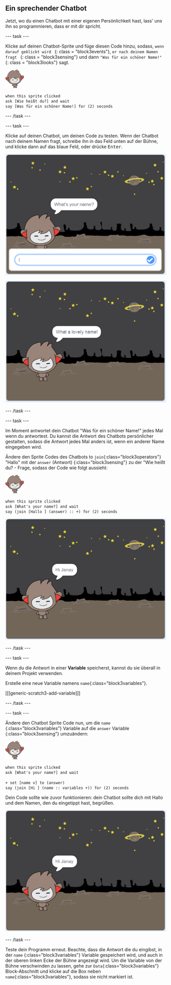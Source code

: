 ## Ein sprechender Chatbot

Jetzt, wo du einen Chatbot mit einer eigenen Persönlichkeit hast, lass' uns ihn so programmieren, dass er mit dir spricht.

\--- task \---

Klicke auf deinen Chatbot-Sprite und füge diesen Code hinzu, sodass, `wenn darauf geklickt wird ` {: class = "block3events"}, `er nach deinem Namen fragt ` {: class = "block3sensing"} und dann ` "Was für ein schöner Name!" ` {: class = "block3looks"} sagt.

![nano sprite](images/nano-sprite.png)

```blocks3
when this sprite clicked
ask [Wie heißt du?] and wait
say [Was für ein schöner Name!] for (2) seconds
```

\--- /task \---

\--- task \---

Klicke auf deinen Chatbot, um deinen Code zu testen. Wenn der Chatbot nach deinem Namen fragt, schreibe ihn in das Feld unten auf der Bühne, und klicke dann auf das blaue Feld, oder drücke <kbd>Enter</kbd>.

![Eine ChatBot-Antwort ausprobieren](images/chatbot-ask-test1.png)

![Eine ChatBot-Antwort ausprobieren](images/chatbot-ask-test2.png)

\--- /task \---

\--- task \---

Im Moment antwortet dein Chatbot "Was für ein schöner Name!" jedes Mal wenn du antwortest. Du kannst die Antwort des Chatbots persönlicher gestalten, sodass die Antwort jedes Mal anders ist, wenn ein anderer Name eingegeben wird.

Ändere den Sprite Codes des Chatbots to `join`{:class="block3operators"} "Hallo" mit der `answer` (Antwort) {:class="block3sensing"} zu der "Wie heißt du? - Frage, sodass der Code wie folgt aussieht:

![nano sprite](images/nano-sprite.png)

```blocks3
when this sprite clicked
ask [What's your name?] and wait
say (join [Hallo ] (answer) :: +) for (2) seconds
```

![Eine personalisierte Antwort ausprobieren](images/chatbot-answer-test.png)

\--- /task \---

\--- task \---

Wenn du die Antwort in einer **Variable** speicherst, kannst du sie überall in deinem Projekt verwenden.

Erstelle eine neue Variable namens `name`{:class="block3variables"}.

[[[generic-scratch3-add-variable]]]

\--- /task \---

\--- task \---

Ändere den Chatbot Sprite Code nun, um die `name` {:class="block3variables"} Variable auf die `answer` Variable {:class="block3sensing"} umzuändern:

![nano sprite](images/nano-sprite.png)

```blocks3
when this sprite clicked
ask [What's your name?] and wait

+ set [name v] to (answer)
say (join [Hi ] (name :: variables +)) for (2) seconds
```

Dein Code sollte wie zuvor funktionieren: dein Chatbot sollte dich mit Hallo und dem Namen, den du eingetippt hast, begrüßen.

![Eine personalisierte Antwort ausprobieren](images/chatbot-answer-test.png)

\--- /task \---

Teste dein Programm erneut. Beachte, dass die Antwort die du eingibst, in der `name` {:class="block3variables"} Variable gespeichert wird, und auch in der oberen linken Ecke der Bühne angezeigt wird. Um die Variable von der Bühne verschwinden zu lassen, gehe zur `Data`{:class="block3variables"} Block-Abschnitt und klicke auf die Box neben `name`{:class="block3variables"}, sodass sie nicht markiert ist.